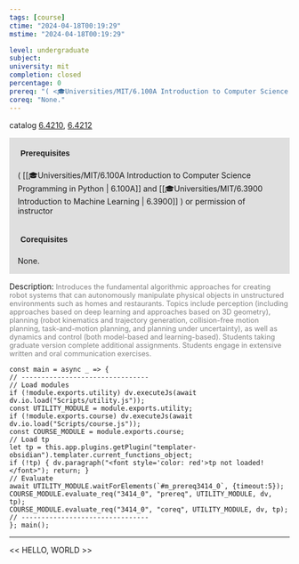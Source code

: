 ```yaml
---
tags: [course]
ctime: "2024-04-18T00:19:29"
mstime: "2024-04-18T00:19:29"

level: undergraduate
subject: 
university: mit
completion: closed
percentage: 0
prereq: "( <🎓Universities/MIT/6.100A Introduction to Computer Science Programming in Python> and <🎓Universities/MIT/6.3900 Introduction to Machine Learning> ) or permission of instructor"
coreq: "None."
---
```


catalog [6.4210](http://student.mit.edu/catalog/m6d.html#6.4210), [6.4212](http://student.mit.edu/catalog/m6d.html#6.4212)

<span style="display: block; padding: 15px; background-color: rgb(100, 100, 100, 0.2);"><font id="m_prereq3414_0" style="display: block; font-family: Arial, sans-serif; font-weight: bold; padding: 5px">Prerequisites</font><br><span id="prereq3414_0">( [[🎓Universities/MIT/6.100A Introduction to Computer Science Programming in Python | 6.100A]] and [[🎓Universities/MIT/6.3900 Introduction to Machine Learning | 6.3900]] ) or permission of instructor</span></span>
<span style="display: block; padding: 15px; background-color: rgb(100, 100, 100, 0.2);"><font id="m_coreq3414_0" style="display: block; font-family: Arial, sans-serif; font-weight: bold; padding: 5px">Corequisites</font><br><span id="coreq3414_0">None.</span></span>

<font style="">Description:</font>
<font style="color: grey; font-size: 0.8rem;">Introduces the fundamental algorithmic approaches for creating robot systems that can autonomously manipulate physical objects in unstructured environments such as homes and restaurants. Topics include perception (including approaches based on deep learning and approaches based on 3D geometry), planning (robot kinematics and trajectory generation, collision-free motion planning, task-and-motion planning, and planning under uncertainty), as well as dynamics and control (both model-based and learning-based). Students taking graduate version complete additional assignments. Students engage in extensive written and oral communication exercises.</font>

```dataviewjs
const main = async _ => {
// --------------------------------
// Load modules
if (!module.exports.utility) dv.executeJs(await dv.io.load("Scripts/utility.js"));
const UTILITY_MODULE = module.exports.utility;
if (!module.exports.course) dv.executeJs(await dv.io.load("Scripts/course.js"));
const COURSE_MODULE = module.exports.course;
// Load tp
let tp = this.app.plugins.getPlugin("templater-obsidian").templater.current_functions_object;
if (!tp) { dv.paragraph("<font style='color: red'>tp not loaded!</font>"); return; }
// Evaluate
await UTILITY_MODULE.waitForElements(`#m_prereq3414_0`, {timeout:5});
COURSE_MODULE.evaluate_req("3414_0", "prereq", UTILITY_MODULE, dv, tp);
COURSE_MODULE.evaluate_req("3414_0", "coreq", UTILITY_MODULE, dv, tp);
// --------------------------------
}; main();
```

---

<< HELLO, WORLD >>
